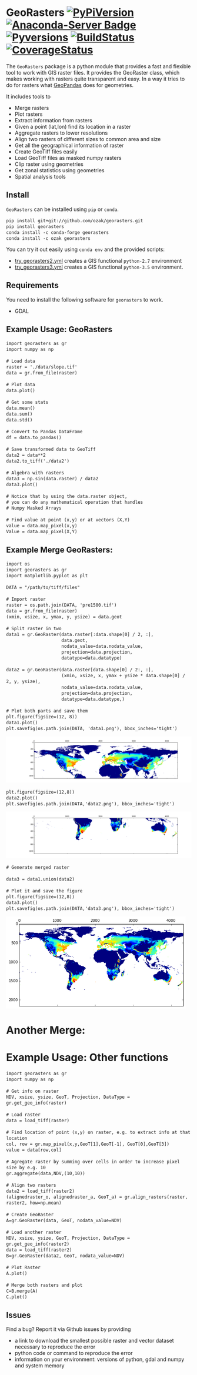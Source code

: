 GeoRasters <a href="https://pypi.python.org/pypi/georasters/">![PyPiVersion](https://img.shields.io/pypi/v/georasters.svg)</a> [![Anaconda-Server Badge](https://anaconda.org/conda-forge/georasters/badges/version.svg)](https://anaconda.org/conda-forge/georasters)  <a href="">![Pyversions](https://img.shields.io/pypi/pyversions/georasters.svg)</a> <a href="https://travis-ci.org/ozak/georasters">![BuildStatus](https://api.travis-ci.org/ozak/georasters.png)</a> <a href="https://coveralls.io/r/ozak/georasters">![CoverageStatus](https://img.shields.io/coveralls/ozak/georasters.svg)</a> 
==========

The `GeoRasters` package is a python module that provides a fast and flexible tool to work with GIS raster files. It provides the GeoRaster class, which makes working with rasters quite transparent and easy. In a way it tries to do for rasters what [GeoPandas](https://github.com/geopandas/geopandas) does for geometries.

It includes tools to

-   Merge rasters
-   Plot rasters
-   Extract information from rasters
-   Given a point (lat,lon) find its location in a raster
-   Aggregate rasters to lower resolutions
-   Align two rasters of different sizes to common area and size
-   Get all the geographical information of raster
-   Create GeoTiff files easily
-   Load GeoTiff files as masked numpy rasters
-   Clip raster using geometries
-   Get zonal statistics using geometries
-   Spatial analysis tools

Install
-------

``GeoRasters`` can be installed using ``pip`` or ``conda``.

    pip install git+git://github.com/ozak/georasters.git
    pip install georasters
    conda install -c conda-forge georasters
    conda install -c ozak georasters

You can try it out easily using ``conda env`` and the provided scripts:

 * [try_georasters2.yml](https://github.com/ozak/georasters/blob/master/try_georasters2.yml) creates a GIS functional ``python-2.7`` environment
 * [try_georasters3.yml](https://github.com/ozak/georasters/blob/master/try_georasters3.yml) creates a GIS functional ``python-3.5`` environment.

Requirements
------------
You need to install the following software for ``georasters`` to work.

* GDAL

Example Usage: GeoRasters
-------------------------

	import georasters as gr
	import numpy as np

	# Load data
	raster = './data/slope.tif'
	data = gr.from_file(raster)

	# Plot data
	data.plot()

	# Get some stats
	data.mean()
	data.sum()
	data.std()

	# Convert to Pandas DataFrame
	df = data.to_pandas()

	# Save transformed data to GeoTiff
	data2 = data**2
	data2.to_tiff('./data2')

	# Algebra with rasters
	data3 = np.sin(data.raster) / data2
	data3.plot()

	# Notice that by using the data.raster object, 
	# you can do any mathematical operation that handles 
	# Numpy Masked Arrays

	# Find value at point (x,y) or at vectors (X,Y)
	value = data.map_pixel(x,y)
	Value = data.map_pixel(X,Y)

Example Merge GeoRasters:
-------------------------
	import os
	import georasters as gr
	import matplotlib.pyplot as plt

	DATA = "/path/to/tiff/files"

	# Import raster
	raster = os.path.join(DATA, 'pre1500.tif')
	data = gr.from_file(raster)
	(xmin, xsize, x, ymax, y, ysize) = data.geot

	# Split raster in two
	data1 = gr.GeoRaster(data.raster[:data.shape[0] / 2, :],
						 data.geot,
						 nodata_value=data.nodata_value,
						 projection=data.projection,
						 datatype=data.datatype)

	data2 = gr.GeoRaster(data.raster[data.shape[0] / 2:, :],
						 (xmin, xsize, x, ymax + ysize * data.shape[0] / 2, y, ysize),
						 nodata_value=data.nodata_value,
						 projection=data.projection,
						 datatype=data.datatype,)
	
	# Plot both parts and save them
	plt.figure(figsize=(12, 8))
	data1.plot()
	plt.savefig(os.path.join(DATA, 'data1.png'), bbox_inches='tight')

![plot1](./tests/data/data1.png)

	plt.figure(figsize=(12,8))
	data2.plot()
	plt.savefig(os.path.join(DATA,'data2.png'), bbox_inches='tight')

![plot2](./tests/data/data2.png)

	# Generate merged raster

	data3 = data1.union(data2)

	# Plot it and save the figure
	plt.figure(figsize=(12,8))
	data3.plot()
	plt.savefig(os.path.join(DATA,'data3.png'), bbox_inches='tight')

![plot3](./tests/data/data3.png)


Another Merge:
==============

Example Usage: Other functions
==============================

	import georasters as gr
	import numpy as np
	
	# Get info on raster
	NDV, xsize, ysize, GeoT, Projection, DataType = gr.get_geo_info(raster)
	
	# Load raster
	data = load_tiff(raster)
	
	# Find location of point (x,y) on raster, e.g. to extract info at that location
	col, row = gr.map_pixel(x,y,GeoT[1],GeoT[-1], GeoT[0],GeoT[3])
	value = data[row,col]
	
	# Agregate raster by summing over cells in order to increase pixel size by e.g. 10
	gr.aggregate(data,NDV,(10,10))
	
	# Align two rasters
	data2 = load_tiff(raster2)
	(alignedraster_o, alignedraster_a, GeoT_a) = gr.align_rasters(raster, raster2, how=np.mean)
	
	# Create GeoRaster
	A=gr.GeoRaster(data, GeoT, nodata_value=NDV)
	
	# Load another raster
	NDV, xsize, ysize, GeoT, Projection, DataType = gr.get_geo_info(raster2)
	data = load_tiff(raster2)
	B=gr.GeoRaster(data2, GeoT, nodata_value=NDV)
	
	# Plot Raster
	A.plot()
	
	# Merge both rasters and plot
	C=B.merge(A)
	C.plot()

Issues
------

Find a bug? Report it via Github issues by providing

- a link to download the smallest possible raster and vector dataset necessary to reproduce the error
- python code or command to reproduce the error
- information on your environment: versions of python, gdal and numpy and system memory
